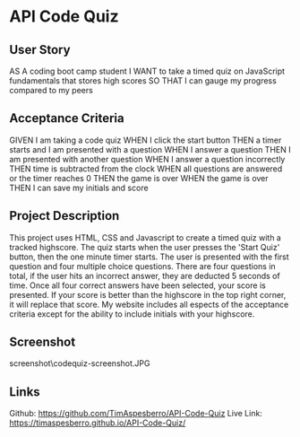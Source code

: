 # API Code Quiz

## User Story
AS A coding boot camp student
I WANT to take a timed quiz on JavaScript fundamentals that stores high scores
SO THAT I can gauge my progress compared to my peers

## Acceptance Criteria
GIVEN I am taking a code quiz
WHEN I click the start button
THEN a timer starts and I am presented with a question
WHEN I answer a question
THEN I am presented with another question
WHEN I answer a question incorrectly
THEN time is subtracted from the clock
WHEN all questions are answered or the timer reaches 0
THEN the game is over
WHEN the game is over
THEN I can save my initials and score


## Project Description
This project uses HTML, CSS and Javascript to create a timed quiz with a tracked highscore. The quiz starts when the user presses the 'Start Quiz' button, then the one minute timer starts. The user is presented with the first question and four multiple choice questions. There are four questions in total, if the user hits an incorrect answer, they are deducted 5 seconds of time. Once all four correct answers have been selected, your score is presented. If your score is better than the highscore in the top right corner, it will replace that score. My website includes all espects of the acceptance criteria except for the ability to include initials with your highscore. 

## Screenshot
screenshot\codequiz-screenshot.JPG

## Links
Github: https://github.com/TimAspesberro/API-Code-Quiz
Live Link: https://timaspesberro.github.io/API-Code-Quiz/
